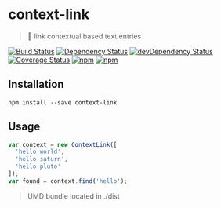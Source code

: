 # context-link

> 📖 link contextual based text entries

[![Build Status](https://travis-ci.org/gabrielcsapo/context-link.svg?branch=master)](https://travis-ci.org/gabrielcsapo/context-link)
[![Dependency Status](https://starbuck.gabrielcsapo.com/badge/github/gabrielcsapo/context-link/status.svg)](https://starbuck.gabrielcsapo.com/github/gabrielcsapo/context-link)
[![devDependency Status](https://starbuck.gabrielcsapo.com/badge/github/gabrielcsapo/context-link/dev-status.svg)](https://starbuck.gabrielcsapo.com/github/gabrielcsapo/context-link#info=devDependencies)
[![Coverage Status](https://lcov-server.gabrielcsapo.com/badge/github%2Ecom/gabrielcsapo/context-link.svg)](https://lcov-server.gabrielcsapo.com/coverage/github%2Ecom/gabrielcsapo/context-link)
[![npm](https://img.shields.io/npm/dt/context-link.svg?maxAge=2592000)]()
[![npm](https://img.shields.io/npm/dm/context-link.svg?maxAge=2592000)]()

## Installation

```
npm install --save context-link
```

## Usage

```javascript
var context = new ContextLink([
  'hello world',
  'hello saturn',
  'hello pluto'
]);
var found = context.find('hello');
```

> UMD bundle located in ./dist
